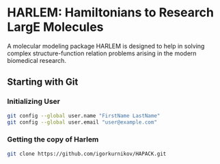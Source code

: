 # HARLEM: Hamiltonians to Research LargE Molecules

A molecular modeling package HARLEM is designed to help in solving complex structure-function
relation problems arising in the modern biomedical research.

## Starting with Git

### Initializing User

```bash
git config --global user.name "FirstName LastName"
git config --global user.email "user@example.com"
```

### Getting the copy of Harlem

```bash
git clone https://github.com/igorkurnikov/HAPACK.git
```

